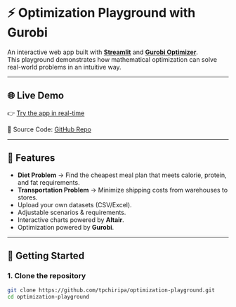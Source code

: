 # ⚡ Optimization Playground with Gurobi  

An interactive web app built with **[Streamlit](https://streamlit.io)** and **[Gurobi Optimizer](https://www.gurobi.com/)**.  
This playground demonstrates how mathematical optimization can solve real-world problems in an intuitive way.  

---

## 🌐 Live Demo  
👉 [Try the app in real-time](https://optimization-playground-tpchiripa.streamlit.app)  

📂 Source Code: [GitHub Repo](https://github.com/tpchiripa/optimization-playground)  

---

## 🥗 Features  

- **Diet Problem** → Find the cheapest meal plan that meets calorie, protein, and fat requirements.  
- **Transportation Problem** → Minimize shipping costs from warehouses to stores.  
- Upload your own datasets (CSV/Excel).  
- Adjustable scenarios & requirements.  
- Interactive charts powered by **Altair**.  
- Optimization powered by **Gurobi**.  

---

## 🚀 Getting Started  

### 1. Clone the repository
```bash
git clone https://github.com/tpchiripa/optimization-playground.git
cd optimization-playground
